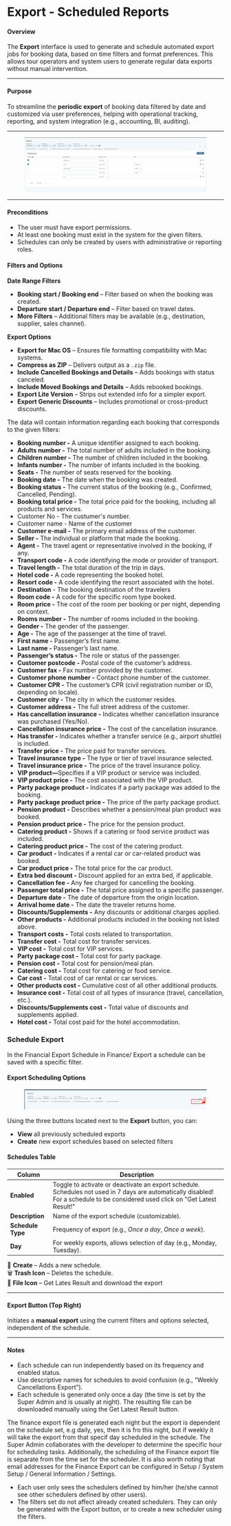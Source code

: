 # Export - Scheduled Reports

#### Overview

The **Export** interface is used to generate and schedule automated export jobs for booking data, based on time filters and format preferences. This allows tour operators and system users to generate regular data exports without manual intervention.

***

#### Purpose

To streamline the **periodic export** of booking data filtered by date and customized via user preferences, helping with operational tracking, reporting, and system integration (e.g., accounting, BI, auditing).

***

<figure><img src=".gitbook/assets/image (310).png" alt=""><figcaption></figcaption></figure>

***

#### Preconditions

* The user must have export permissions.
* At least one booking must exist in the system for the given filters.
* Schedules can only be created by users with administrative or reporting roles.

#### Filters and Options

**Date Range Filters**

* **Booking start / Booking end** – Filter based on when the booking was created.
* **Departure start / Departure end** – Filter based on travel dates.
* **More Filters** – Additional filters may be available (e.g., destination, supplier, sales channel).

**Export Options**

* **Export for Mac OS** – Ensures file formatting compatibility with Mac systems.
* **Compress as ZIP** – Delivers output as a `.zip` file.
* **Include Cancelled Bookings and Details** – Adds bookings with status canceled.
* **Include Moved Bookings and Details** – Adds rebooked bookings.
* **Export Lite Version** – Strips out extended info for a simpler export.
* **Export Generic Discounts** – Includes promotional or cross-product discounts.

The data will contain information regarding each booking that corresponds to the given filters:

* **Booking number -** A unique identifier assigned to each booking.
* **Adults number -** The total number of adults included in the booking.
* **Children number -** The number of children included in the booking.
* **Infants number -** The number of infants included in the booking.
* **Seats -** The number of seats reserved for the booking.
* **Booking date -** The date when the booking was created.
* **Booking status -** The current status of the booking (e.g., Confirmed, Cancelled, Pending).
* **Booking total price -** The total price paid for the booking, including all products and services.
* Customer No - The custumer's number.
* Customer name - Name of the customer
* **Customer e-mail -** The primary email address of the customer.
* **Seller -** The individual or platform that made the booking.
* **Agent -** The travel agent or representative involved in the booking, if any.
* **Transport code -** A code identifying the mode or provider of transport.
* **Travel length -** The total duration of the trip in days.
* **Hotel code -** A code representing the booked hotel.
* **Resort code -** A code identifying the resort associated with the hotel.
* **Destination** - The booking destination of the travelers
* **Room code -** A code for the specific room type booked.
* **Room price -** The cost of the room per booking or per night, depending on context.
* **Rooms number -** The number of rooms included in the booking.
* **Gender -** The gender of the passenger.
* **Age -** The age of the passenger at the time of travel.
* **First name -** Passenger’s first name.
* **Last name -** Passenger’s last name.
* **Passenger’s status -** The role or status of the passenger.
* **Customer postcode -** Postal code of the customer’s address.
* **Customer fax -** Fax number provided by the customer.
* **Customer phone number -** Contact phone number of the customer.
* **Customer CPR -** The customer’s CPR (civil registration number or ID, depending on locale).
* **Customer city -** The city in which the customer resides.
* **Customer address -** The full street address of the customer.
* **Has cancellation insurance -** Indicates whether cancellation insurance was purchased (Yes/No).
* **Cancellation insurance price -** The cost of the cancellation insurance.
* **Has transfer -** Indicates whether a transfer service (e.g., airport shuttle) is included.
* **Transfer price -** The price paid for transfer services.
* **Travel insurance type -** The type or tier of travel insurance selected.
* **Travel insurance price -** The price of the travel insurance policy.
* **VIP product—**&#x53;pecifies if a VIP product or service was included.
* **VIP product price -** The cost associated with the VIP product.
* **Party package product -** Indicates if a party package was added to the booking.
* **Party package product price -** The price of the party package product.
* **Pension product -** Describes whether a pension/meal plan product was booked.
* **Pension product price -** The price for the pension product.
* **Catering product -** Shows if a catering or food service product was included.
* **Catering product price -** The cost of the catering product.
* **Car product -** Indicates if a rental car or car-related product was booked.
* **Car product price -** The total price for the car product.
* **Extra bed discount -** Discount applied for an extra bed, if applicable.
* **Cancellation fee -** Any fee charged for cancelling the booking.
* **Passenger total price -** The total price assigned to a specific passenger.
* **Departure date -** The date of departure from the origin location.
* **Arrival home date -** The date the traveler returns home.
* **Discounts/Supplements -** Any discounts or additional charges applied.
* **Other products -** Additional products included in the booking not listed above.
* **Transport costs -** Total costs related to transportation.
* **Transfer cost -** Total cost for transfer services.
* **VIP cost -** Total cost for VIP services.
* **Party package cost -** Total cost for party package.
* **Pension cost -** Total cost for pension/meal plan.
* **Catering cost -** Total cost for catering or food service.
* **Car cost -** Total cost of car rental or car services.
* **Other products cost -** Cumulative cost of all other additional products.
* **Insurance cost -** Total cost of all types of insurance (travel, cancellation, etc.).
* **Discounts/Supplements cost -** Total value of discounts and supplements applied.
* **Hotel cost -** Total cost paid for the hotel accommodation.

### Schedule Export

In the Financial Export Schedule in Finance/ Export a schedule can be saved with a specific filter.&#x20;

#### Export Scheduling Options

<figure><img src=".gitbook/assets/image (311).png" alt=""><figcaption></figcaption></figure>

Using the three buttons located next to the **Export** button, you can:

* **View** all previously scheduled exports
* **Create** new export schedules based on selected filters

#### Schedules Table

| Column            | Description                                                                                                                                                                      |
| ----------------- | -------------------------------------------------------------------------------------------------------------------------------------------------------------------------------- |
| **Enabled**       | Toggle to activate or deactivate an export schedule. Schedules not used in 7 days are automatically disabled! For a schedule to be considered used click on "Get Latest Result!" |
| **Description**   | Name of the export schedule (customizable).                                                                                                                                      |
| **Schedule Type** | Frequency of export (e.g., _Once a day_, _Once a week_).                                                                                                                         |
| **Day**           | For weekly exports, allows selection of day (e.g., Monday, Tuesday).                                                                                                             |

🔘 **Create** – Adds a new schedule.\
🗑️ **Trash Icon** – Deletes the schedule.\
📄 **File Icon** – Get Lates Result and download the export

***

#### Export Button (Top Right)

Initiates a **manual export** using the current filters and options selected, independent of the schedule.

***

#### Notes

* Each schedule can run independently based on its frequency and enabled status.
* Use descriptive names for schedules to avoid confusion (e.g., “Weekly Cancellations Export”).
* Each schedule is generated only once a day (the time is set by the Super Admin and is usually at night). The resulting file can be downloaded manually using the Get Latest Result button.&#x20;

The finance export file is generated each night but the export is dependent on the schedule set, e.g daily, yes, then it is fro this night, but if weekly it will take the export from that specif day scheduled in the schedule. The Super Admin collaborates with the developer to determine the specific hour for scheduling tasks. Additionally, the scheduling of the Finance export file is separate from the time set for the scheduler. It is also worth noting that email addresses for the Finance Export can be configured in Setup / System Setup / General Information / Settings.

* Each user only sees the schedulers defined by him/her (he/she cannot see other schedulers defined by other users).
* The filters set do not affect already created schedulers. They can only be generated with the Export button, or to create a new scheduler using the filters.
